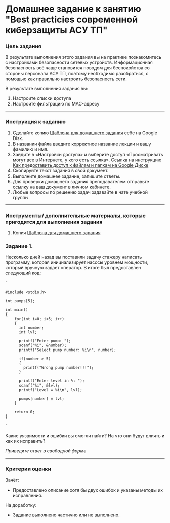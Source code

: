 # Домашнее задание к занятию "Best practicies современной киберзащиты АСУ ТП"

### Цель задания

В результате выполнения этого задания вы на практике познакомитесь с настройками безопасности сетевых устройств.
Информационная безопасность всё чаще становится поводом для беспокойства со стороны персонала АСУ ТП, поэтому необходимо разобраться, с помощью как правильно настроить безопасность сети.

В результате выполнения задания вы:

1. Настроите списки доступа
1. Настроите фильтрацию по MAC-адресу

------

### Инструкция к заданию

1. Сделайте копию [Шаблона для домашнего задания](https://docs.google.com/document/d/1JpEXp6bRgmOtNbMosYwIjgBwqzbtQoAxsIaS1M1V9r0/edit) себе на Google Disk.
1. В названии файла введите корректное название лекции и вашу фамилию и имя.
1. Зайдите в «Настройки доступа» и выберите доступ «Просматривать могут все в Интернете, у кого есть ссылка». Ссылка на инструкцию [Как предоставить доступ к файлам и папкам на Google Диске](https://support.google.com/docs/answer/2494822?hl=ru&co=GENIE.Platform%3DDesktop)
1. Скопируйте текст задания в свой документ.
1. Выполните домашнее задание, запишите ответы.
1. Для проверки домашнего задания преподавателем отправьте ссылку на ваш документ в личном кабинете.
1. Любые вопросы по решению задач задавайте в чате учебной группы.

------

### Инструменты/ дополнительные материалы, которые пригодятся для выполнения задания

1. Копия [Шаблона для домашнего задания](https://docs.google.com/document/d/1JpEXp6bRgmOtNbMosYwIjgBwqzbtQoAxsIaS1M1V9r0/edit)

   

### Задание 1.

Несколько дней назад вы поставили задачу стажеру написать программу, которая инициализирует насосы уровнем мощности, который вручную задает оператор. В итоге был предоставлен следующий код:

`

    #include <stdio.h>
    
    int pumps[5];
    
    int main()
    {
        for(int i=0; i<5; i++)
        {
          int number;
          int lvl;
      
          printf("Enter pump: ");
          scanf("%i", &number);
          printf("Select pump number: %i\n", number);
          
          if(number > 5)
          {
            printf("Wrong pump number!!!");
          }
      
          printf("Enter level in %: ");
          scanf("%i", &lvl);
          printf("Level = %i\n", lvl);
          
          pumps[number] = lvl;
        }
      
        return 0;
    }

`

Какие уязвимости и ошибки вы смогли найти? На что они будут влиять и как их исправить? 



*Приведите ответ в свободной форме* 

------

### Критерии оценки

Зачёт:

- Предоставлено описание хотя бы двух ошибок и указаны методы их исправления.


На доработку:

- Задание выполнено частично или не выполнено.
